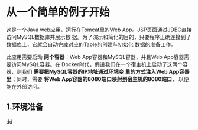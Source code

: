 从一个简单的例子开始
================================================================================
这是一个Java web应用，运行在Tomcat里的Web App。JSP页面通过JDBC直接访问MySQL数据库并展示数
据。为了演示和简化的目的，只要程序正确连接到了数据库上，它就会自动完成对应的Table的创建与初始化
数据的准备工作。

此应用需要启动 **两个容器**：Web App容器和MySQL容器，并且Web App容器需要访问MySQL容器。在
Docker时代，假设我们在一个宿主机上启动了这两个容器，则我们 **需要把MySQL容器的IP地址通过环境变
量的方式注入Web App容器里**；同时，需要 **将Web App容器的8080端口映射到宿主机的8080端口**，
以便能在外部访问。

## 1.环境准备
































dd

